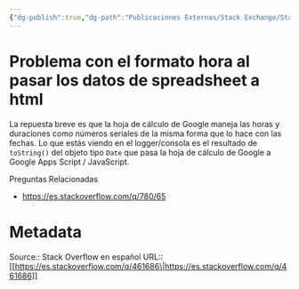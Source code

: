 ```yaml
---
{"dg-publish":true,"dg-path":"Publicaciones Externas/Stack Exchange/Stack Overflow en español/es.stackoverflow.com-461686.md","permalink":"/publicaciones-externas/stack-exchange/stack-overflow-en-espanol/es-stackoverflow-com-461686/","title":"Problema con el formato hora al pasar los datos de spreadsheet a html","hide":true,"noteIcon":"default","created":"2024-04-03T12:49:10.507-06:00","updated":"2024-04-05T16:43:57.384-06:00"}
---
```


# Problema con el formato hora al pasar los datos de spreadsheet a html

La repuesta breve es que la hoja de cálculo de Google maneja las horas y duraciones como números seriales de la misma forma que lo hace con las fechas. Lo que estás viendo en el logger/consola es el resultado de `toString()` del objeto tipo `Date` que pasa la hoja de cálculo de Google a Google Apps Script / JavaScript.

Preguntas Relacionadas

- https://es.stackoverflow.com/q/780/65

# Metadata
Source:: Stack Overflow en español
URL:: [[https://es.stackoverflow.com/q/461686\|https://es.stackoverflow.com/q/461686]]

